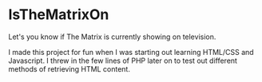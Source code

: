 # IsTheMatrixOn
Let's you know if The Matrix is currently showing on television.

I made this project for fun when I was starting out learning HTML/CSS and Javascript. I threw in the few lines of PHP later on to test out different methods of retrieving HTML content.
